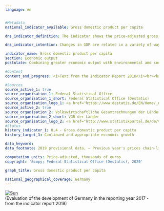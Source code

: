 ```yaml
---                   
language: en                   


#Metadata                   
national_indicator_available: Gross domestic product per capita                   

dns_indicator_definition: The indicator shows the price-adjusted gross domestic product (GDP) per capita (inhabitant) in Germany based on the year 2010. GDP measures the value of all goods and services produced domestically; inhabitants are all those people whose permanent residence is in Germany.                   

dns_indicator_intention: Changes in GDP are related in a variety of ways to other indicators included within the National Sustainability Strategy. Social factors such as the population structure, the labour supply, the educational system and social cohesion play an important role in society with regard to international economic competitiveness. GDP is an important indicator of a nation’s economic strength and growth. Consequently, the goal is to achieve continuous and appropriate levels of growth.                   

indicator_name: Gross domestic product per capita                   
section: Economic output                   
postulate: Combining greater economic output with environmental and social responsibility                   

#Content                    
content_and_progress: <i>Text from the Indicator Report 2018</i><br><br>GDP expresses the total economic output produced within the country in a reference period. The focus in this context is primarily on goods and services that are traded on markets as well as on public goods and services. GDP is determined quarterly and annually by the Federal Statistical Office in accordance with rules that are harmonised throughout Europe. Due to the early calculation dates, many of the necessary basic data are not available in time for the first release date. Instead, the first release is still largely based on indicators and estimates. Missing information is initially estimated or carried forward. The data basis is subsequently improved with additional statistics, which are successively incorporated into the calculations. Only after around four years are all basic statistics available, and the data are then classified as “final”.<br><br>GDP and other standard aggregates of the European System of National and Regional Accounts represent an important part of the material wealth, namely, income generated primarily in the market and its use. However, GDP is not suitable for use as a welfare indicator, because an assessment of material wealth is not sufficient to achieve a comprehensive calculation of well-being and quality of life. This requires additional indicators, for example, to cover unpaid work in households, which is not included in the calculation of GDP. Also, the distribution of income (and assets) among different population groups is not shown by GDP.<br><br>The GDP is also a pure flow parameter that generally refers to the period of a quarter or a year. The change of stock variables is not recorded – with the exception of the capital stock through the calculation of fixed capital formation and consumption of fixed capital. Key economic variables such as stocks and qualities of human capital (such as education, health), of social capital (such as security, integration) and of natural capital (such as resources, ecosystems) are excluded. Statements as to whether GDP and its growth have led to capital preservation in a broad sense are therefore not possible. Consequently, on the basis of GDP, no statements regarding the sustainability of the economic growth can be made.<br><br>The GDP per capita is calculated on the basis of the average population figures of the Federal Statistical Office, which are recalculated and rolled forward according to the 2011 Census.<br><br>Between 1991 and 2017, the price-adjusted gross domestic product per capita increased by a total 39.2&nbsp;%. Following a strong year-on-year GDP growth averaging a 2.9&nbsp;% annual increase over the period 2005 to 2008, GDP per capita fell by 5.3&nbsp;% in 2009 on the previous year as a result of the global financial market and economic crisis. Economic output then recovered and in 2011 GDP exceeded the 2008 level. If one considers the average development of 1.5&nbsp;% over the last five years, the indicator has developed in a positive direction. In 2017, the figure was just under 35,500 euros per capita.                   

#Sources
source_active_1: true                           
source_organisation_1: Federal Statistical Office                           
source_organisation_1_short: Federal Statistical Office (Destatis)                           
source_organisation_logo_1: <a href="https://www.destatis.de/EN/Home/_node.html"><img src="https://g205sdgs.github.io/sdg-indicators/public/LogosEn/destatis.png" alt="Logo Federal Statistical Office (Destatis)" title="Click here to visit the homepage of the organization"></a>
source_active_2: true                           
source_organisation_2: Volkswirtschaftliche Gesamtrechnungen der Länder                           
source_organisation_2_short: VGR der Länder                           
source_organisation_logo_2: <a href="http://www.statistikportal.de/de/veroeffentlichungen/volkswirtschaftliche-gesamtrechnungen-der-laender"><img src="https://g205sdgs.github.io/sdg-indicators/public/LogosEn/vwgdl.png" alt="Logo VGR der Länder" title="Click here to visit the homepage of the organization"></a>
#Status                   
history_indicator_1: 8.4 - Gross domestic product per capita                   
history_target_1: Continued and appropriate economic growth 

data_keyword:                    
data_footnote: 2019 provisional data. – Previous year's prices chain-linked, reference year 2010                   

computation_units: Price-adjusted, thousands of euros                   
copyright: '&copy; Federal Statistical Office (Destatis), 2020'                   

graph_title: Gross domestic product per capita                   

national_geographical_coverage: Germany                   
---
```

<div>                           
  <div class="my-header">                           
    <a href="https://sustainabledevelopment-deutschland.github.io/en/status/"><img src="https://g205sdgs.github.io/sdg-indicators/public/Wettersymbole/Sonne.png" title="If the trend continues, the target value will be met or the difference between the target value and the current value will be less than 5&nbsp;%" alt="Sun" />                           
    </a>                           
  </div>
  <div class="my-header-note">
    <span>(Evaluation of the development of Germany in the reporting year 2017 - from the indicator report 2018)</span>
  </div>                           
</div>
